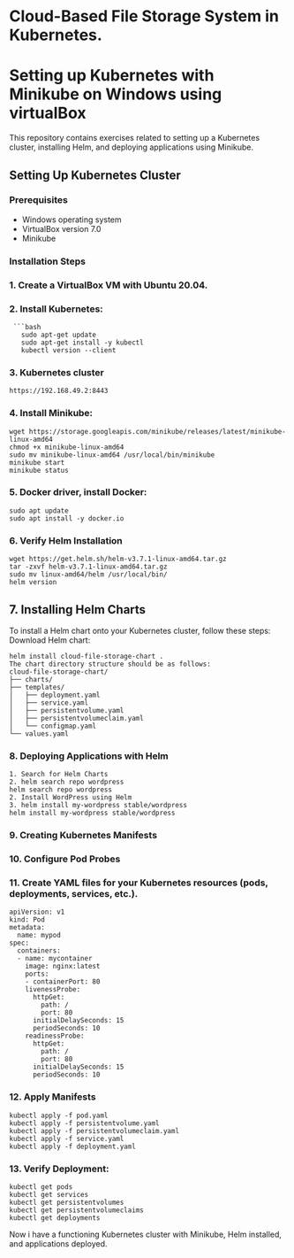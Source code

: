 # Cloud-Based File Storage System in Kubernetes.
# Setting up Kubernetes with Minikube on Windows using virtualBox

This repository contains exercises related to setting up a Kubernetes cluster, installing Helm, and deploying applications using Minikube.

## Setting Up Kubernetes Cluster

### Prerequisites

- Windows operating system
- VirtualBox version 7.0
- Minikube

### Installation Steps

### 1. Create a VirtualBox VM with Ubuntu 20.04.
### 2. Install Kubernetes:
```
 ```bash
   sudo apt-get update
   sudo apt-get install -y kubectl
   kubectl version --client
```
### 3. Kubernetes cluster
```
https://192.168.49.2:8443
  ```
### 4. Install Minikube:
```
wget https://storage.googleapis.com/minikube/releases/latest/minikube-linux-amd64
chmod +x minikube-linux-amd64
sudo mv minikube-linux-amd64 /usr/local/bin/minikube
minikube start
minikube status
```
### 5. Docker driver, install Docker:
```
sudo apt update
sudo apt install -y docker.io
```
### 6. Verify Helm Installation
```
wget https://get.helm.sh/helm-v3.7.1-linux-amd64.tar.gz
tar -zxvf helm-v3.7.1-linux-amd64.tar.gz
sudo mv linux-amd64/helm /usr/local/bin/
helm version
```
## 7. Installing Helm Charts
To install a Helm chart onto your Kubernetes cluster, follow these steps:
Download Helm chart:
```
helm install cloud-file-storage-chart .
The chart directory structure should be as follows:
cloud-file-storage-chart/
├── charts/
├── templates/
│   ├── deployment.yaml
│   ├── service.yaml
│   ├── persistentvolume.yaml
│   ├── persistentvolumeclaim.yaml
│   └── configmap.yaml
└── values.yaml
```

### 8. Deploying Applications with Helm
```
1. Search for Helm Charts
2. helm search repo wordpress
helm search repo wordpress
2. Install WordPress using Helm
3. helm install my-wordpress stable/wordpress
helm install my-wordpress stable/wordpress
```
### 9. Creating Kubernetes Manifests
### 10. Configure Pod Probes
### 11. Create YAML files for your Kubernetes resources (pods, deployments, services, etc.).
```
apiVersion: v1
kind: Pod
metadata:
  name: mypod
spec:
  containers:
  - name: mycontainer
    image: nginx:latest
    ports:
    - containerPort: 80
    livenessProbe:
      httpGet:
        path: /
        port: 80
      initialDelaySeconds: 15
      periodSeconds: 10
    readinessProbe:
      httpGet:
        path: /
        port: 80
      initialDelaySeconds: 15
      periodSeconds: 10
```
### 12. Apply Manifests
```
kubectl apply -f pod.yaml
kubectl apply -f persistentvolume.yaml
kubectl apply -f persistentvolumeclaim.yaml
kubectl apply -f service.yaml
kubectl apply -f deployment.yaml
```
### 13. Verify Deployment:
```
kubectl get pods
kubectl get services
kubectl get persistentvolumes
kubectl get persistentvolumeclaims
kubectl get deployments
```
Now i have a functioning Kubernetes cluster with Minikube, Helm installed, and applications deployed.
